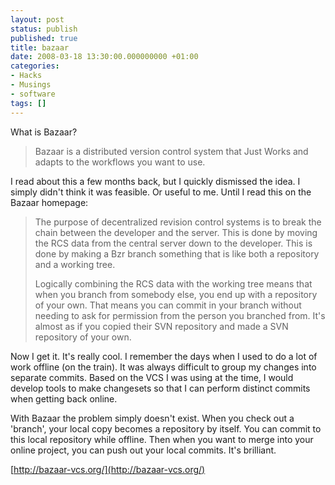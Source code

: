 ```yaml
---
layout: post
status: publish
published: true
title: bazaar
date: 2008-03-18 13:30:00.000000000 +01:00
categories:
- Hacks
- Musings
- software
tags: []
---
```

What is Bazaar? <blockquote>Bazaar is a distributed version control system that Just Works and adapts to the workflows you want to use.</blockquote>

I read about this a few months back, but I quickly dismissed the idea. I simply didn't think it was feasible. Or useful to me. Until I read this on the Bazaar homepage:

<blockquote>The purpose of decentralized revision control systems is to break the chain between the developer and the server. This is done by moving the RCS data from the central server down to the developer. This is done by making a Bzr branch something that is like both a repository and a working tree.

Logically combining the RCS data with the working tree means that when you branch from somebody else, you end up with a repository of your own. That means you can commit in your branch without needing to ask for permission from the person you branched from. It's almost as if you copied their SVN repository and made a SVN repository of your own.</blockquote>

Now I get it. It's really cool. I remember the days when I used to do a lot of work offline (on the train). It was always difficult to group my changes into separate commits. Based on the VCS I was using at the time, I would develop tools to make changesets so that I can perform distinct commits when getting back online. 

With Bazaar the problem simply doesn't exist. When you check out a 'branch', your local copy becomes a repository by itself. You can commit to this local repository while offline. Then when you want to merge into your online project, you can push out your local commits. It's brilliant.

[http://bazaar-vcs.org/](http://bazaar-vcs.org/)
